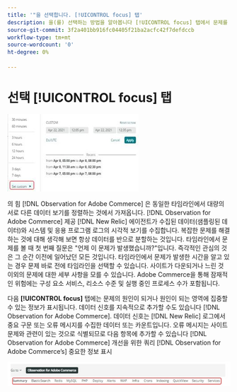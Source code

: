 ```yaml
---
title: '"을 선택합니다. [!UICONTROL focus] 탭'
description: 을(를) 선택하는 방법을 알아봅니다 [!UICONTROL focus] 탭에서 문제를 일으키는 영역을 확인합니다.
source-git-commit: 3f2a401bb916fc04405f21ba2acfc42f7defdccb
workflow-type: tm+mt
source-wordcount: '0'
ht-degree: 0%

---
```


# 선택 [!UICONTROL focus] 탭

![포커스 탭을 선택합니다](../../assets/tools/observation-for-adobe-commerce/choosing-the-focus-tabs-1.jpg)

의 힘 [!DNL Observation for Adobe Commerce] 은 동일한 타임라인에서 대량의 서로 다른 데이터 보기를 정렬하는 것에서 가져옵니다. [!DNL Observation for Adobe Commerce] 제공 [!DNL New Relic] 에이전트가 수집된 데이터(샘플링된 데이터)와 시스템 및 응용 프로그램 로그의 시각적 보기를 수집합니다. 복잡한 문제를 해결하는 것에 대해 생각해 보면 항상 데이터를 반으로 분할하는 것입니다. 타임라인에서 문제를 볼 때 첫 번째 질문은 &quot;언제 이 문제가 발생했습니까?&quot;입니다. 즉각적인 관심의 것은 그 순간 이전에 일어났던 모든 것입니다. 타임라인에서 문제가 발생한 시간을 알고 있는 경우 문제 바로 전에 타임라인을 선택할 수 있습니다. 사이트가 다운되거나 느린 것 이외의 문제에 대한 세부 사항을 모를 수 있습니다. Adobe Commerce을 통해 잠재적인 위험에는 구성 요소 서비스, 리소스 수준 및 실행 중인 프로세스 수가 포함됩니다.

다음 **[!UICONTROL focus]** 탭에는 문제의 원인이 되거나 원인이 되는 영역에 집중할 수 있는 정보가 표시됩니다. 데이터 신호를 지속적으로 추가할 수도 있습니다 [!DNL Observation for Adobe Commerce]. 데이터 신호는 [!DNL New Relic] 로그에서 중요 구문 또는 오류 메시지를 수집한 데이터 또는 카운트입니다. 오류 메시지는 사이트 문제와 관련이 있는 것으로 식별되므로 다음 항목에 추가할 수 있습니다 [!DNL Observation for Adobe Commerce] 개선을 위한 쿼리 [!DNL Observation for Adobe Commerce’s] 중요한 정보 표시

![포커스 탭을 선택합니다](../../assets/tools/observation-for-adobe-commerce/choosing-the-focus-tabs-2.jpeg)
